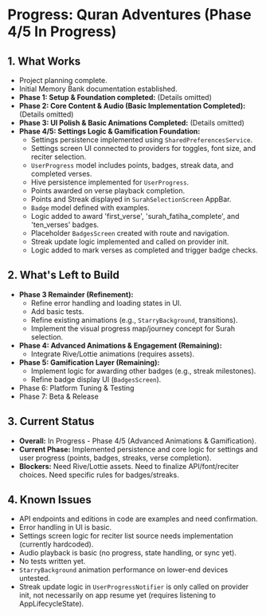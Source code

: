 # Progress: Quran Adventures (Phase 4/5 In Progress)

## 1. What Works

*   Project planning complete.
*   Initial Memory Bank documentation established.
*   **Phase 1: Setup & Foundation completed:** (Details omitted)
*   **Phase 2: Core Content & Audio (Basic Implementation Completed):** (Details omitted)
*   **Phase 3: UI Polish & Basic Animations Completed:** (Details omitted)
*   **Phase 4/5: Settings Logic & Gamification Foundation:**
    *   Settings persistence implemented using `SharedPreferencesService`.
    *   Settings screen UI connected to providers for toggles, font size, and reciter selection.
    *   `UserProgress` model includes points, badges, streak data, and completed verses.
    *   Hive persistence implemented for `UserProgress`.
    *   Points awarded on verse playback completion.
    *   Points and Streak displayed in `SurahSelectionScreen` AppBar.
    *   `Badge` model defined with examples.
    *   Logic added to award 'first_verse', 'surah_fatiha_complete', and 'ten_verses' badges.
    *   Placeholder `BadgesScreen` created with route and navigation.
    *   Streak update logic implemented and called on provider init.
    *   Logic added to mark verses as completed and trigger badge checks.

## 2. What's Left to Build

*   **Phase 3 Remainder (Refinement):**
    *   Refine error handling and loading states in UI.
    *   Add basic tests.
    *   Refine existing animations (e.g., `StarryBackground`, transitions).
    *   Implement the visual progress map/journey concept for Surah selection.
*   **Phase 4: Advanced Animations & Engagement (Remaining):**
    *   Integrate Rive/Lottie animations (requires assets).
*   **Phase 5: Gamification Layer (Remaining):**
    *   Implement logic for awarding other badges (e.g., streak milestones).
    *   Refine badge display UI (`BadgesScreen`).
*   Phase 6: Platform Tuning & Testing
*   Phase 7: Beta & Release

## 3. Current Status

*   **Overall:** In Progress - Phase 4/5 (Advanced Animations & Gamification).
*   **Current Phase:** Implemented persistence and core logic for settings and user progress (points, badges, streaks, verse completion).
*   **Blockers:** Need Rive/Lottie assets. Need to finalize API/font/reciter choices. Need specific rules for badges/streaks.

## 4. Known Issues

*   API endpoints and editions in code are examples and need confirmation.
*   Error handling in UI is basic.
*   Settings screen logic for reciter list source needs implementation (currently hardcoded).
*   Audio playback is basic (no progress, state handling, or sync yet).
*   No tests written yet.
*   `StarryBackground` animation performance on lower-end devices untested.
*   Streak update logic in `UserProgressNotifier` is only called on provider init, not necessarily on app resume yet (requires listening to AppLifecycleState).